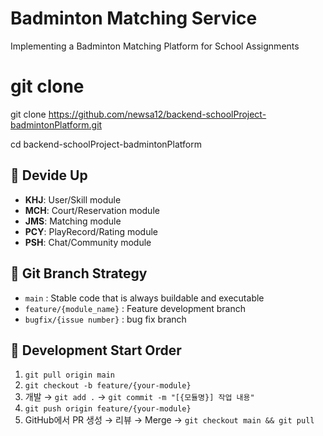 # Badminton Matching Service
Implementing a Badminton Matching Platform for School Assignments

# git clone
git clone https://github.com/newsa12/backend-schoolProject-badmintonPlatform.git

cd backend-schoolProject-badmintonPlatform

## 👥 Devide Up
- **KHJ**: User/Skill module
- **MCH**: Court/Reservation module
- **JMS**: Matching module
- **PCY**: PlayRecord/Rating module  
- **PSH**: Chat/Community module

## 🌿 Git Branch Strategy
- `main` : Stable code that is always buildable and executable  
- `feature/{module_name}` : Feature development branch 
- `bugfix/{issue number}` : bug fix branch

## 🚀 Development Start Order
1. `git pull origin main`  
2. `git checkout -b feature/{your-module}`  
3. 개발 → `git add .` → `git commit -m "[{모듈명}] 작업 내용"`  
4. `git push origin feature/{your-module}`  
5. GitHub에서 PR 생성 → 리뷰 → Merge → `git checkout main && git pull`
